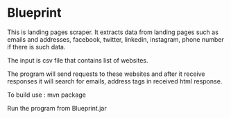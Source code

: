 # Blueprint

This is landing pages scraper. It extracts data from landing pages such as emails and addresses, facebook, twitter, linkedin, instagram, phone number
if there is such data.

The input is csv file that contains list of websites.

The program will send requests to these websites and after it receive responses it will search for emails, address tags in received html response.



To build use : mvn package


Run the program from Blueprint.jar